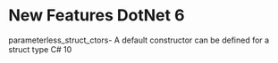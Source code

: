 # New Features DotNet 6
parameterless_struct_ctors- A default constructor can be defined for a struct type C# 10

